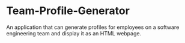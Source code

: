 # Team-Profile-Generator
An application that can generate profiles for employees on a software engineering team and display it as an HTML webpage. 
